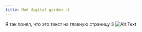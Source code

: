 ```yaml
---
title: Мой digital garden :)
---
```


Я так понял, что это текст на главную страницу 3
![Alt Text](https://media.giphy.com/media/vFKqnCdLPNOKc/giphy.gif)